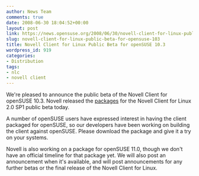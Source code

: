 ```yaml
---
author: News Team
comments: true
date: 2008-06-30 18:04:52+00:00
layout: post
link: https://news.opensuse.org/2008/06/30/novell-client-for-linux-public-beta-for-opensuse-103/
slug: novell-client-for-linux-public-beta-for-opensuse-103
title: Novell Client for Linux Public Beta for openSUSE 10.3
wordpress_id: 919
categories:
- Distribution
tags:
- nlc
- novell client
---
```


We're pleased to announce the public beta of the Novell Client for openSUSE 10.3. Novell released the [packages](//www.novell.com/beta/auth/beta.jsp?id=2585&type=1) for the Novell Client for Linux 2.0 SP1 public beta today.





A number of openSUSE users have expressed interest in having the client packaged for openSUSE, so our developers have been working on building the client against openSUSE. Please download the package and give it a try on your systems.





Novell is also working on a package for openSUSE 11.0, though we don't have an official timeline for that package yet. We will also post an announcement when it's available, and will post announcements for any further betas or the final release of the Novell Client for Linux.
